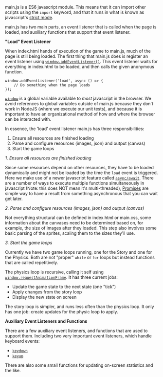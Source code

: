 <!-- # main.js -->

main.js is a ES6 javascript module. This means that it can import other scripts using the `import` keyword, and that it runs in what is known as javascript's [strict mode](https://developer.mozilla.org/en-US/docs/Web/JavaScript/Reference/Strict_mode).

main.js has two main parts, an event listener that is called when the page is loaded, and auxiliary functions that support that event listener.

**"Load" Event Listener**

When index.html hands of execution of the game to main.js, much of the page is still being loaded. The first thing that main.js does is register an event listener using [`window.addEventListener()`](https://developer.mozilla.org/en-US/docs/Web/API/EventTarget/addEventListener). This event listener waits for everything in index.html to be loaded, and then calls the given anonymous function.

    window.addEventListener('load', async () => {
        // Do something when the page loads
    });

[`window`](https://developer.mozilla.org/en-US/docs/Web/API/Window) is a global variable available to *most* javascript in the browser. We avoid references to global variables outside of main.js because they don't work in NodeJS (where we execute our unit tests), and because it is important to have an organizational method of how and where the browser can be interacted with.

In essence, the 'load' event listener main.js has three responsibilities:

1. Ensure all resources are finished loading
1. Parse and configure resources (images, json) and output (canvas)
1. Start the game loops

*1. Ensure all resources are finished loading*

Since some resources depend on other resources, they have to be loaded dynamically and might not be loaded by the time the `load` event is triggered. Here we make use of a newer javascript feature called [`async/await`](https://developer.mozilla.org/en-US/docs/Web/JavaScript/Reference/Statements/async_function). There are a number of ways to execute multiple functions simultaneously in javascript (Note: this does NOT mean it's multi-threaded), [Promises](https://developer.mozilla.org/en-US/docs/Web/JavaScript/Reference/Global_Objects/Promise) are simple way to have a result from something asynchronous that you can wait get later.

*2. Parse and configure resources (images, json) and output (canvas)*

Not everything structural can be defined in index.html or main.css, some information about the canvases need to be determined based on, for example, the size of images after they loaded. This step also involves some basic parsing of the sprites, scaling them to the sizes they'll use.


*3. Start the game loops*

Currently we have two game loops running, one for the Story and one for the Physics. Both are not "proper" `while` or `for` loops but instead functions that are called repetitively.

The physics loop is recursive, calling it self using [`window.requestAnimationFrame`](https://developer.mozilla.org/en-US/docs/Web/API/window/requestAnimationFrame). It has three current jobs:

- Update the game state to the next state (one "tick")
- Apply changes from the story loop
- Display the new state on screen

The story loop is simpler, and runs less often than the physics loop. It only has one job: create updates for the physic loop to apply. 

**Auxiliary Event Listeners and Functions**

There are a few auxiliary event listeners, and functions that are used to support them. Including two very important event listeners, which handle keyboard events: 

- [`keydown`](https://developer.mozilla.org/en-US/docs/Web/API/Document/keydown_event)
- [`keyup`](https://developer.mozilla.org/en-US/docs/Web/API/Document/keyup_event)

There are also some small functions for updating on-screen statistics and the like.


